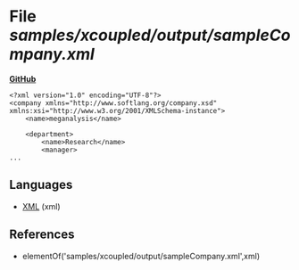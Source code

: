 # File _samples/xcoupled/output/sampleCompany.xml_
**[GitHub](https://github.com/softlang/yas/blob/master/samples/xcoupled/output/sampleCompany.xml)**
```
<?xml version="1.0" encoding="UTF-8"?>
<company xmlns="http://www.softlang.org/company.xsd" xmlns:xsi="http://www.w3.org/2001/XMLSchema-instance">
	<name>meganalysis</name>

	<department>
		<name>Research</name>
		<manager>
...
```

## Languages
* [XML](../languages/XML.md) (xml)

## References
* elementOf('samples/xcoupled/output/sampleCompany.xml',xml)
